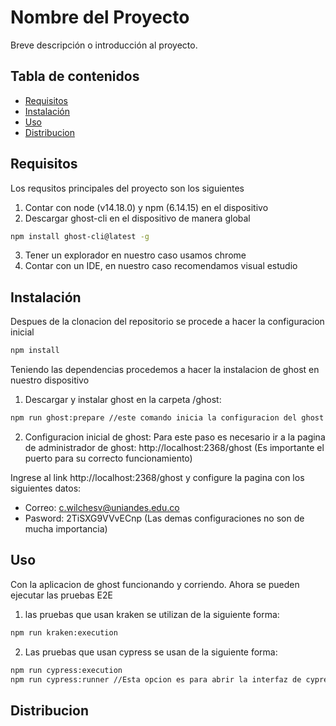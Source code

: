 # Nombre del Proyecto

Breve descripción o introducción al proyecto.

## Tabla de contenidos

- [Requisitos](#requisitos)
- [Instalación](#instalación)
- [Uso](#uso)
- [Distribucion](#Distribucion)

## Requisitos

Los requsitos principales del proyecto son los siguientes

1. Contar con node (v14.18.0) y npm (6.14.15) en el dispositivo
2. Descargar ghost-cli en el dispositivo de manera global

```bash
npm install ghost-cli@latest -g
```

3. Tener un explorador en nuestro caso usamos chrome
4. Contar con un IDE, en nuestro caso recomendamos visual estudio

## Instalación

Despues de la clonacion del repositorio se procede a hacer la configuracion inicial

```bash
npm install
```

Teniendo las dependencias procedemos a hacer la instalacion de ghost en nuestro dispositivo

1. Descargar y instalar ghost en la carpeta /ghost:

```bash
npm run ghost:prepare //este comando inicia la configuracion del ghost con la version en la carpeta
```

2. Configuracion inicial de ghost: Para este paso es necesario ir a la pagina de administrador de ghost: http://localhost:2368/ghost (Es importante el puerto para su correcto funcionamiento)

Ingrese al link http://localhost:2368/ghost y configure la pagina con los siguientes datos:

- Correo: c.wilchesv@uniandes.edu.co
- Pasword: 2TiSXG9VVvECnp
  (Las demas configuraciones no son de mucha importancia)

## Uso

Con la aplicacion de ghost funcionando y corriendo. Ahora se pueden ejecutar las pruebas E2E

1. las pruebas que usan kraken se utilizan de la siguiente forma:

```bash
npm run kraken:execution
```

2. Las pruebas que usan cypress se usan de la siguiente forma:

```bash
npm run cypress:execution
npm run cypress:runner //Esta opcion es para abrir la interfaz de cypress
```

## Distribucion
